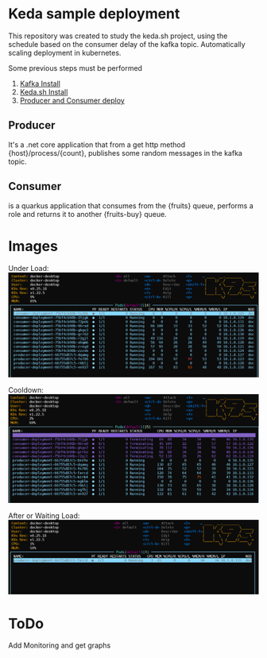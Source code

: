# Keda sample deployment

This repository was created to study the keda.sh project, using the schedule based on the consumer delay of the kafka topic. Automatically scaling deployment in kubernetes.

Some previous steps must be performed

1. [Kafka Install](kafka/install.md)
2. [Keda.sh Install](keda/install.md)
3. [Producer and Consumer deploy](deployments/readme.md)

## Producer

It's a .net core application that from a get http method {host}/process/{count}, publishes some random messages in the kafka topic.

## Consumer

is a quarkus application that consumes from the {fruits} queue, performs a role and returns it to another {fruits-buy} queue.

# Images
Under Load:
![UnderLoad](images/underLoad.jpg)

Cooldown:
![Colldown](images/cooldown.jpg)

After or Waiting Load:
![After/Waiting Load](images/afterLoad.jpg)

# ToDo

Add Monitoring and get graphs